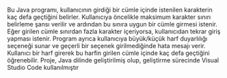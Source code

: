 Bu Java programı, kullanıcının girdiği bir cümle içinde istenilen karakterin kaç defa geçtiğini belirler. 
Kullanıcıya öncelikle maksimum karakter sınırı belirleme şansı verilir ve ardından bu sınıra uygun bir cümle girmesi istenir. Eğer girilen cümle sınırdan fazla karakter içeriyorsa, kullanıcıdan tekrar giriş yapması istenir. 
Program ayrıca kullanıcıya büyük/küçük harf duyarlılığı seçeneği sunar ve geçerli bir seçenek girilmediğinde hata mesajı verir. 
Kullanıcı bir harf girerek bu harfin girilen cümle içinde kaç defa geçtiğini öğrenebilir. 
Proje, Java dilinde geliştirilmiş olup, geliştirme sürecinde Visual Studio Code kullanılmıştır
